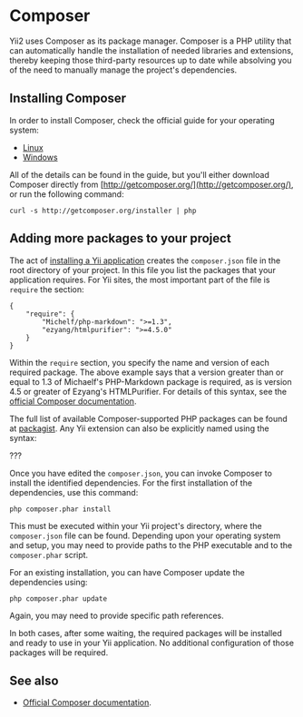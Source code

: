 Composer
========

Yii2 uses Composer as its package manager. Composer is a PHP utility that can automatically handle the installation of needed libraries and
extensions, thereby keeping those third-party resources up to date while absolving you of the need to manually manage the project's dependencies.

Installing Composer
-------------------

In order to install Composer, check the official guide for your operating system:

* [Linux](http://getcomposer.org/doc/00-intro.md#installation-nix) 
* [Windows](http://getcomposer.org/doc/00-intro.md#installation-windows)

All of the details can be found in the guide, but you'll either download Composer directly from [http://getcomposer.org/](http://getcomposer.org/), or run the following command:

```
curl -s http://getcomposer.org/installer | php
```

Adding more packages to your project
------------------------------------

The act of [installing a Yii application](installing.md) creates the `composer.json` file in the root directory of your project.
In this file you list the packages that your application requires. For Yii sites, the most important part of the file is `require` the section:

```
{
    "require": {
        "Michelf/php-markdown": ">=1.3",
        "ezyang/htmlpurifier": ">=4.5.0"
    }
}
```

Within the `require` section, you specify the name and version of each required package. The above example says that a version greater than or equal to 1.3 of Michaelf's PHP-Markdown package is required, as is version 4.5 or greater of Ezyang's HTMLPurifier. For details of this syntax, see the [official Composer documentation](http://getcomposer.org). 

The full list of available Composer-supported PHP packages can be found at [packagist](http://packagist.org/). Any Yii extension can also be explicitly named using the syntax:

???

Once you have edited the `composer.json`, you can invoke Composer to install the identified dependencies. For the first installation of the dependencies, use this command:

```
php composer.phar install
```

This must be executed within your Yii project's directory, where the `composer.json` file can be found. Depending upon your operating system and setup, you may need to provide paths to the PHP executable and to the `composer.phar` script.

For an existing installation, you can have Composer update the dependencies using:

```
php composer.phar update
```

Again, you may need to provide specific path references.

In both cases, after some waiting, the required packages will be installed and ready to use in your Yii application. No additional configuration of those packages will be required.


See also
--------

- [Official Composer documentation](http://getcomposer.org).